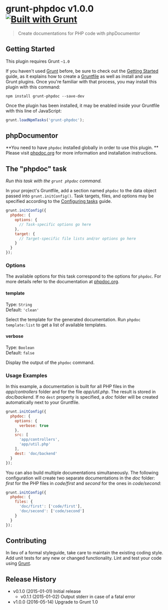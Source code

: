 # grunt-phpdoc v1.0.0 [![Built with Grunt](https://cdn.gruntjs.com/builtwith.png)](http://gruntjs.com/)

> Create documentations for PHP code with phpDocumentor

## Getting Started
This plugin requires Grunt `~1.0`

If you haven't used [Grunt](http://gruntjs.com/) before, be sure to check out
the [Getting Started](http://gruntjs.com/getting-started) guide, as it explains
how to create a [Gruntfile](http://gruntjs.com/sample-gruntfile) as well as
install and use Grunt plugins. Once you're familiar with that process, you may
install this plugin with this command:

```shell
npm install grunt-phpdoc --save-dev
```

Once the plugin has been installed, it may be enabled inside your Gruntfile
with this line of JavaScript:

```js
grunt.loadNpmTasks('grunt-phpdoc');
```

## phpDocumentor
**You need to have `phpdoc` installed globally in order to use this plugin.
** Please visit [phpdoc.org](http://phpdoc.org) for more information and
installation instructions.

## The "phpdoc" task
*Run this task with the `grunt phpdoc` command.*

In your project's Gruntfile, add a section named `phpdoc` to the data object
passed into `grunt.initConfig()`. Task targets, files, and options may be
specified according to the
[Configuring tasks](http://gruntjs.com/configuring-tasks) guide.

```js
grunt.initConfig({
  phpdoc: {
    options: {
      // Task-specific options go here
    },
    target: {
      // Target-specific file lists and/or options go here
    }
  }
});
```

### Options
The available options for this task correspond to the options for `phpdoc`. For
more details refer to the documentation at
[phpdoc.org](http://phpdoc.org/docs/latest/references/commands/project_run.html).

#### template
Type: `String`  
Default: `'clean'`

Select the template for the generated documentation. Run `phpdoc template:list`
to get a list of available templates.

#### verbose
Type: `Boolean`  
Default: `false`

Display the output of the `phpdoc` command.

### Usage Examples
In this example, a documentation is built for all PHP files in the
*app/controllers* folder and for the file *app/util.php*. The result is stored
in *doc/backend*. If no `dest` property is specified, a *doc* folder will be
created automatically next to your Gruntfile.

```js
grunt.initConfig({
  phpdoc: {
    options: {
      verbose: true
    },
    src: [
      'app/controllers',
      'app/util.php'
    ],
    dest: 'doc/backend'
  }
});
```

You can also build multiple documentations simultaneously. The following
configuration will create two separate documentations in the *doc* folder:
*first* for the PHP files in *code/first* and *second* for the ones in
*code/second*:

```js
grunt.initConfig({
  phpdoc: {
    files: {
      'doc/first': ['code/first'],
      'doc/second': ['code/second']
    }
  }
});
```

## Contributing
In lieu of a formal styleguide, take care to maintain the existing coding
style. Add unit tests for any new or changed functionality. Lint and test your
code using [Grunt](http://gruntjs.com/).

## Release History
* v0.1.0 (2015-01-01) Initial release
  * v0.1.1 (2015-01-02) Output stderr in case of a fatal error
* v1.0.0 (2016-05-14) Upgrade to Grunt 1.0
